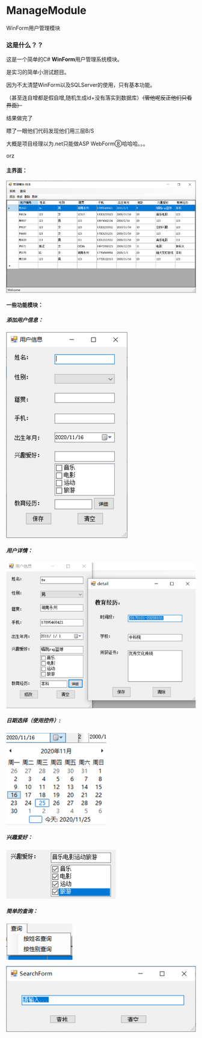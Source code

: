 # ManageModule
WinForm用户管理模块

### 这是什么？？

这是一个简单的C# **WinForm**用户管理系统模块。

是实习的简单小测试题目。

因为不太清楚WinForm以及SQLServer的使用，只有基本功能。

（甚至连自增都是假自增,随机生成id+没有落实到数据库）<del>（管他呢反正他们只看界面）</del>

结果做完了

瞟了一眼他们代码发现他们用三层B/S

大概是项目经理以为.net只能做ASP WebForm⑧哈哈哈。。。

orz

#### 主界面：

![主界面](https://raw.githubusercontent.com/Seacolorfox/ManaModule/main/README.assets/manamodule_mainpage.png)

#### 一些功能模块：

##### 添加用户信息：
![用户信息](https://raw.githubusercontent.com/Seacolorfox/ManaModule/main/README.assets/manamodule_addpage.png)

##### 用户详情：

![用户详情页](https://raw.githubusercontent.com/Seacolorfox/ManaModule/main/README.assets/manamodule_detailpage.png)

##### 日期选择（使用控件）:

![日期选择](https://raw.githubusercontent.com/Seacolorfox/ManaModule/main/README.assets/manamodule_timepicker.png)

##### 兴趣爱好：

![hobby](https://raw.githubusercontent.com/Seacolorfox/ManaModule/main/README.assets/manamodule_checkbox.png)

##### 简单的查询：

![查询](https://raw.githubusercontent.com/Seacolorfox/ManaModule/main/README.assets/manamodule_searchmode.png)

![查询输入框](https://raw.githubusercontent.com/Seacolorfox/ManaModule/main/README.assets/manamodule_searchform.png)
